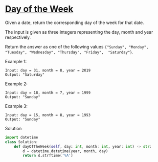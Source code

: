 # [Day of the Week](https://leetcode.com/problems/day-of-the-week/)

Given a date, return the corresponding day of the week for that date.

The input is given as three integers representing the day, month and year respectively.

Return the answer as one of the following values ```{"Sunday", "Monday", "Tuesday", "Wednesday", "Thursday", "Friday", 
"Saturday"}```.

Example 1:
```
Input: day = 31, month = 8, year = 2019
Output: "Saturday"
```
Example 2:
```
Input: day = 18, month = 7, year = 1999
Output: "Sunday"
```
Example 3:
```
Input: day = 15, month = 8, year = 1993
Output: "Sunday"
```
Solution
```python
import datetime
class Solution:
    def dayOfTheWeek(self, day: int, month: int, year: int) -> str:
        d = datetime.datetime(year, month, day)
        return d.strftime('%A')
```